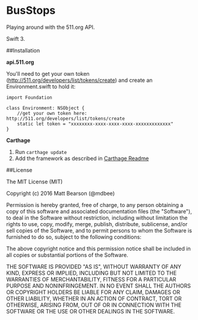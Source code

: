 # BusStops
Playing around with the 511.org API.

Swift 3.



##Installation

**api.511.org**

You'll need to get your own token (http://511.org/developers/list/tokens/create) and create an Environment.swift to hold it:
```
import Foundation

class Environment: NSObject {
    //get your own token here: http://511.org/developers/list/tokens/create
    static let token = "xxxxxxxx-xxxx-xxxx-xxxx-xxxxxxxxxxxxx"
}
```

**Carthage**

1. Run `carthage update`
2. Add the framework as described in [Carthage Readme](https://github.com/Carthage/Carthage#adding-frameworks-to-an-application)

##License

The MIT License (MIT)

Copyright (c) 2016 Matt Bearson (@mdbee)

Permission is hereby granted, free of charge, to any person obtaining a copy of this software and associated documentation files (the "Software"), to deal in the Software without restriction, including without limitation the rights to use, copy, modify, merge, publish, distribute, sublicense, and/or sell copies of the Software, and to permit persons to whom the Software is furnished to do so, subject to the following conditions:

The above copyright notice and this permission notice shall be included in all copies or substantial portions of the Software.

THE SOFTWARE IS PROVIDED "AS IS", WITHOUT WARRANTY OF ANY KIND, EXPRESS OR IMPLIED, INCLUDING BUT NOT LIMITED TO THE WARRANTIES OF MERCHANTABILITY, FITNESS FOR A PARTICULAR PURPOSE AND NONINFRINGEMENT. IN NO EVENT SHALL THE AUTHORS OR COPYRIGHT HOLDERS BE LIABLE FOR ANY CLAIM, DAMAGES OR OTHER LIABILITY, WHETHER IN AN ACTION OF CONTRACT, TORT OR OTHERWISE, ARISING FROM, OUT OF OR IN CONNECTION WITH THE SOFTWARE OR THE USE OR OTHER DEALINGS IN THE SOFTWARE.
